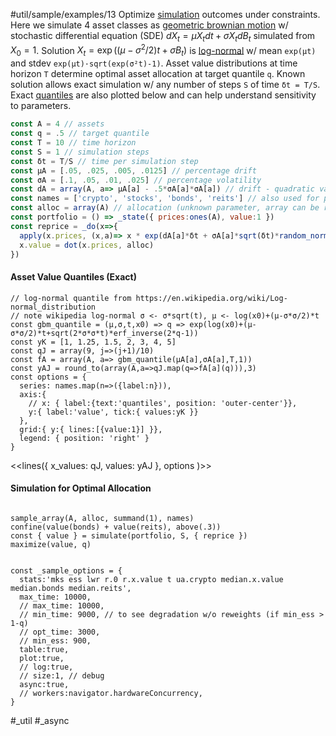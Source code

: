 #util/sample/examples/13 Optimize [simulation](#util/sim) outcomes under constraints. Here we simulate 4 asset classes as [geometric brownian motion](https://en.wikipedia.org/wiki/Geometric_Brownian_motion) w/ stochastic differential equation (SDE) $`dX_t=\mu X_t dt+\sigma X_t dB_t`$ simulated from $`X_0=1`$. Solution $`X_t=\exp((\mu-\sigma^2/2)t+\sigma B_t)`$ is [log-normal](https://en.wikipedia.org/wiki/Log-normal_distribution) w/ mean `exp(μt)` and stdev `exp(μt)·sqrt(exp(σ²t)-1)`. Asset value distributions at time horizon `T` determine optimal asset allocation at target quantile `q`. Known solution allows exact simulation w/ any number of steps `S` of time `δt = T/S`. Exact [quantiles](https://en.wikipedia.org/wiki/Log-normal_distribution#Mode,_median,_quantiles) are also plotted below and can help understand sensitivity to parameters.
```js
const A = 4 // assets
const q = .5 // target quantile
const T = 10 // time horizon
const S = 1 // simulation steps
const δt = T/S // time per simulation step
const μA = [.05, .025, .005, .0125] // percentage drift
const σA = [.1, .05, .01, .025] // percentage volatility
const dA = array(A, a=> μA[a] - .5*σA[a]*σA[a]) // drift - quadratic variation
const names = ['crypto', 'stocks', 'bonds', 'reits'] // also used for plot below
const alloc = array(A) // allocation (unknown parameter, array can be reused)
const portfolio = () => _state({ prices:ones(A), value:1 })
const reprice = _do(x=>{
  apply(x.prices, (x,a)=> x * exp(dA[a]*δt + σA[a]*sqrt(δt)*random_normal()))
  x.value = dot(x.prices, alloc)
})
```
#### Asset Value Quantiles (Exact)
```js:js_removed
// log-normal quantile from https://en.wikipedia.org/wiki/Log-normal_distribution
// note wikipedia log-normal σ <- σ*sqrt(t), μ <- log(x0)+(μ-σ*σ/2)*t
const gbm_quantile = (μ,σ,t,x0) => q => exp(log(x0)+(μ-σ*σ/2)*t+sqrt(2*σ*σ*t)*erf_inverse(2*q-1))
const yK = [1, 1.25, 1.5, 2, 3, 4, 5]
const qJ = array(9, j=>(j+1)/10)
const fA = array(A, a=> gbm_quantile(μA[a],σA[a],T,1))
const yAJ = round_to(array(A,a=>qJ.map(q=>fA[a](q))),3)
const options = {
  series: names.map(n=>({label:n})),
  axis:{
    // x: { label:{text:'quantiles', position: 'outer-center'}},
    y:{ label:'value', tick:{ values:yK }}
  },
  grid:{ y:{ lines:[{value:1}] }},
  legend: { position: 'right' }
}
```
<<lines({ x_values: qJ, values: yAJ }, options )>>
#### Simulation for Optimal Allocation
```js:js_input

sample_array(A, alloc, summand(1), names)
confine(value(bonds) + value(reits), above(.3))
const { value } = simulate(portfolio, S, { reprice })
maximize(value, q)

```
```js:js_removed

const _sample_options = {
  stats:'mks ess lwr r.0 r.x.value t ua.crypto median.x.value median.bonds median.reits',
  max_time: 10000,
  // max_time: 10000,
  // min_time: 9000, // to see degradation w/o reweights (if min_ess > 1-q)
  // opt_time: 3000,
  // min_ess: 900,
  table:true,
  plot:true,
  // log:true,
  // size:1, // debug
  async:true,
  // workers:navigator.hardwareConcurrency,
}

```
#_util #_async

